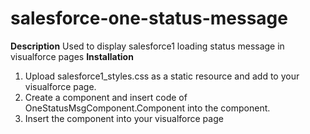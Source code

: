 salesforce-one-status-message
=============================
**Description**
Used to display salesforce1 loading status message in visualforce pages
**Installation**
1. Upload salesforce1_styles.css as a static resource and add to your visualforce page.
2. Create a component and insert code of OneStatusMsgComponent.Component into the component.
3. Insert the component into your visualforce page

